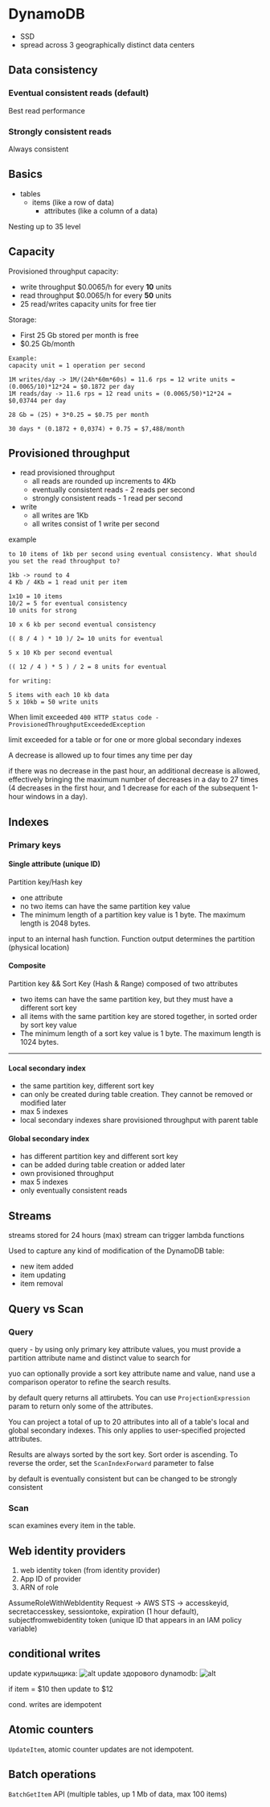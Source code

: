 # DynamoDB

- SSD
- spread across 3 geographically distinct data centers

## Data consistency

### Eventual consistent reads (default)

Best read performance

### Strongly consistent reads

Always consistent

## Basics

- tables
    - items (like a row of data)
        - attributes (like a column of a data)

Nesting up to 35 level

## Capacity

Provisioned throughput capacity:
* write throughput $0.0065/h for every **10** units
* read throughput $0.0065/h for every **50** units
* 25 read/writes capacity units for free tier

Storage:
* First 25 Gb stored per month is free
* $0.25 Gb/month

```
Example:
capacity unit = 1 operation per second

1M writes/day -> 1M/(24h*60m*60s) = 11.6 rps = 12 write units = (0.0065/10)*12*24 = $0.1872 per day
1M reads/day -> 11.6 rps = 12 read units = (0.0065/50)*12*24 = $0,03744 per day

28 Gb = (25) + 3*0.25 = $0.75 per month

30 days * (0.1872 + 0,0374) + 0.75 = $7,488/month
```

## Provisioned throughput

* read provisioned throughput
    * all reads are rounded up increments to 4Kb
    * eventually consistent reads - 2 reads per second
    * strongly consistent reads - 1 read per second
* write
    * all writes are 1Kb
    * all writes consist of 1 write per second

example
```
to 10 items of 1kb per second using eventual consistency. What should you set the read throughput to?

1kb -> round to 4
4 Kb / 4Kb = 1 read unit per item

1x10 = 10 items
10/2 = 5 for eventual consistency
10 units for strong

10 x 6 kb per second eventual consistency

(( 8 / 4 ) * 10 )/ 2= 10 units for eventual

5 x 10 Kb per second eventual

(( 12 / 4 ) * 5 ) / 2 = 8 units for eventual

for writing:

5 items with each 10 kb data
5 x 10kb = 50 write units

```

When limit exceeded
`400 HTTP status code - ProvisionedThroughputExceededException`

limit exceeded for a table or for one or more global secondary indexes

A decrease is allowed up to four times any time per day

if there was no decrease in the past hour, an additional decrease is allowed, effectively bringing the maximum number of decreases in a day to 27 times (4 decreases in the first hour, and 1 decrease for each of the subsequent 1-hour windows in a day).


## Indexes

### Primary keys

#### Single attribute (unique ID)

Partition key/Hash key

- one attribute
- no two items can have the same partition key value
- The minimum length of a partition key value is 1 byte. The maximum length is 2048 bytes.

input to an internal hash function. Function output determines the partition (physical location)

#### Composite

Partition key && Sort Key (Hash & Range) composed of two attributes

- two items can have the same partition key, but they must have a different sort key
- all items with the same partition key are stored together, in sorted order by sort key value
- The minimum length of a sort key value is 1 byte. The maximum length is 1024 bytes.

----

#### Local secondary index

* the same partition key, different sort key
* can only be created during table creation. They cannot be removed or modified later
* max 5 indexes
* local secondary indexes share provisioned throughput with parent table

#### Global secondary index

* has different partition key and different sort key
* can be added during table creation or added later
* own provisioned throughput
* max 5 indexes
* only eventually consistent reads

## Streams

streams stored for 24 hours (max)
stream can trigger lambda functions

Used to capture any kind of modification of the DynamoDB table:
* new item added
* item updating
* item removal

## Query vs Scan

### Query

query - by using only primary key attribute values, you must provide a partition attribute name and distinct value to search for

yuo can optionally provide a sort key attribute name and value, nand use a comparison operator to refine the search results.

by default query returns all attirubets. You can use `ProjectionExpression` param to return only some of the attributes.

You can project a total of up to 20 attributes into all of a table's local and global secondary indexes. This only applies to user-specified projected attributes.

Results are always sorted by the sort key. Sort order is ascending. To reverse the order, set the `ScanIndexForward` parameter to false

by default is eventually consistent but can be changed to be strongly consistent

### Scan

scan examines every item in the table.

## Web identity providers

1. web identity token (from identity provider)
2. App ID of provider
3. ARN of role

AssumeRoleWithWebIdentity Request -> AWS STS -> accesskeyid, secretaccesskey, sessiontoke, expiration (1 hour default), subjectfromwebidentity token (unique ID that appears in an IAM policy variable)

## conditional writes

update курильщика:
![alt](../images/cond_write_1.png)
update здорового dynamodb:
![alt](../images/cond_write_2.png)

if item = $10 then update to $12

cond. writes are idempotent

## Atomic counters

`UpdateItem`, atomic counter updates are not idempotent.

## Batch operations

`BatchGetItem` API (multiple tables, up 1 Mb of data, max 100 items)

